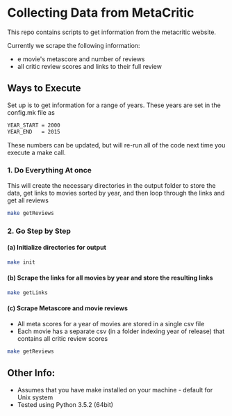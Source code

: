 # Collecting Data from MetaCritic

This repo contains scripts to get information from the metacritic website.

Currently we scrape the following information:

* e movie's metascore and number of reviews
* all critic review scores and links to their full review

## Ways to Execute

Set up is to get information for a range of years.
These years are set in the config.mk file as

```bash
YEAR_START = 2000
YEAR_END   = 2015
```

These numbers can be updated, but will re-run all of the code next time you execute a make call.

### 1. Do Everything At once
This will create the necessary directories in the output folder to store the data,
get links to movies sorted by year, and then loop through the links and get all reviews

```bash
make getReviews
```

### 2. Go Step by Step

#### (a) Initialize directories for output

```bash
make init
```

#### (b) Scrape the links for all movies by year and store the resulting links

```bash
make getLinks
```

#### (c) Scrape Metascore and movie reviews

* All meta scores for a year of movies are stored in a single csv file
* Each movie has a separate csv (in a folder indexing year of release) that contains all critic review scores

```bash
make getReviews
```

## Other Info:

* Assumes that you have make installed on your machine - default for Unix system
* Tested using Python 3.5.2 (64bit)
